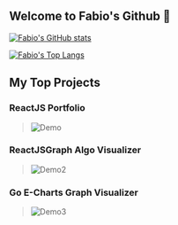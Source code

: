 ## Welcome to Fabio's Github 👋

[![Fabio's GitHub stats](https://github-readme-stats.vercel.app/api?username=FabioSebs&show_icons=true&theme=cobalt)](https://github.com/anuraghazra/github-readme-stats)

[![Fabio's Top Langs](https://github-readme-stats.vercel.app/api/top-langs/?username=FabioSebs&layout=compact)](https://github.com/anuraghazra/github-readme-stats)

## My Top Projects

### ReactJS Portfolio

> ![Demo](https://media.giphy.com/media/Y7WMWl7CL4CQYp139Q/giphy.gif)

### ReactJSGraph Algo Visualizer

> ![Demo2](https://media.giphy.com/media/fchbIhjqvfu84rxLqi/giphy.gif)

### Go E-Charts Graph Visualizer

> ![Demo3](https://media.giphy.com/media/PNdsrwR1bt7kcYNxkr/giphy.gif)

<!--
**FabioSebs/FabioSebs** is a ✨ _special_ ✨ repository because its `README.md` (this file) appears on your GitHub profile.

<h1>test</h1>
Here are some ideas to get you started:

- 🔭 I’m currently working on ...
- 🌱 I’m currently learning ...
- 👯 I’m looking to collaborate on ...
- 🤔 I’m looking for help with ...
- 💬 Ask me about ...
- 📫 How to reach me: ...
- 😄 Pronouns: ...
- ⚡ Fun fact: ...
-->
